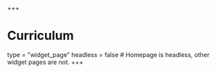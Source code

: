 +++
# Curriculum
type = "widget_page"
headless = false  # Homepage is headless, other widget pages are not.
+++
